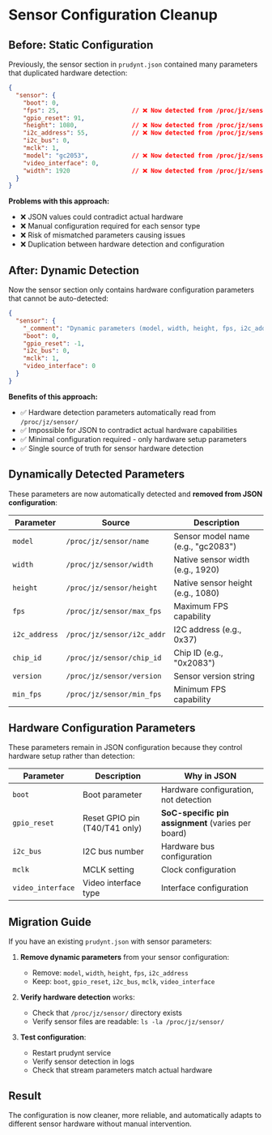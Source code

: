 # Sensor Configuration Cleanup

## Before: Static Configuration

Previously, the sensor section in `prudynt.json` contained many parameters that duplicated hardware detection:

```json
{
  "sensor": {
    "boot": 0,
    "fps": 25,                    // ❌ Now detected from /proc/jz/sensor/max_fps
    "gpio_reset": 91,
    "height": 1080,               // ❌ Now detected from /proc/jz/sensor/height
    "i2c_address": 55,            // ❌ Now detected from /proc/jz/sensor/i2c_addr
    "i2c_bus": 0,
    "mclk": 1,
    "model": "gc2053",            // ❌ Now detected from /proc/jz/sensor/name
    "video_interface": 0,
    "width": 1920                 // ❌ Now detected from /proc/jz/sensor/width
  }
}
```

**Problems with this approach:**
- ❌ JSON values could contradict actual hardware
- ❌ Manual configuration required for each sensor type
- ❌ Risk of mismatched parameters causing issues
- ❌ Duplication between hardware detection and configuration

## After: Dynamic Detection

Now the sensor section only contains hardware configuration parameters that cannot be auto-detected:

```json
{
  "sensor": {
    "_comment": "Dynamic parameters (model, width, height, fps, i2c_address, chip_id, version, min_fps) are automatically detected from /proc/jz/sensor/ and should not be configured here",
    "boot": 0,
    "gpio_reset": -1,
    "i2c_bus": 0,
    "mclk": 1,
    "video_interface": 0
  }
}
```

**Benefits of this approach:**
- ✅ Hardware detection parameters automatically read from `/proc/jz/sensor/`
- ✅ Impossible for JSON to contradict actual hardware capabilities
- ✅ Minimal configuration required - only hardware setup parameters
- ✅ Single source of truth for sensor hardware detection

## Dynamically Detected Parameters

These parameters are now automatically detected and **removed from JSON configuration**:

| Parameter | Source | Description |
|-----------|--------|-------------|
| `model` | `/proc/jz/sensor/name` | Sensor model name (e.g., "gc2083") |
| `width` | `/proc/jz/sensor/width` | Native sensor width (e.g., 1920) |
| `height` | `/proc/jz/sensor/height` | Native sensor height (e.g., 1080) |
| `fps` | `/proc/jz/sensor/max_fps` | Maximum FPS capability |
| `i2c_address` | `/proc/jz/sensor/i2c_addr` | I2C address (e.g., 0x37) |
| `chip_id` | `/proc/jz/sensor/chip_id` | Chip ID (e.g., "0x2083") |
| `version` | `/proc/jz/sensor/version` | Sensor version string |
| `min_fps` | `/proc/jz/sensor/min_fps` | Minimum FPS capability |

## Hardware Configuration Parameters

These parameters remain in JSON configuration because they control hardware setup rather than detection:

| Parameter | Description | Why in JSON |
|-----------|-------------|-------------|
| `boot` | Boot parameter | Hardware configuration, not detection |
| `gpio_reset` | Reset GPIO pin (T40/T41 only) | **SoC-specific pin assignment** (varies per board) |
| `i2c_bus` | I2C bus number | Hardware bus configuration |
| `mclk` | MCLK setting | Clock configuration |
| `video_interface` | Video interface type | Interface configuration |

## Migration Guide

If you have an existing `prudynt.json` with sensor parameters:

1. **Remove dynamic parameters** from your sensor configuration:
   - Remove: `model`, `width`, `height`, `fps`, `i2c_address`
   - Keep: `boot`, `gpio_reset`, `i2c_bus`, `mclk`, `video_interface`

2. **Verify hardware detection** works:
   - Check that `/proc/jz/sensor/` directory exists
   - Verify sensor files are readable: `ls -la /proc/jz/sensor/`

3. **Test configuration**:
   - Restart prudynt service
   - Verify sensor detection in logs
   - Check that stream parameters match actual hardware

## Result

The configuration is now cleaner, more reliable, and automatically adapts to different sensor hardware without manual intervention.
